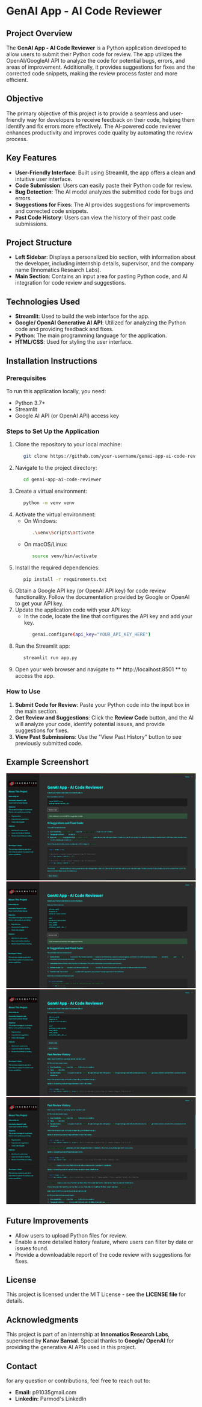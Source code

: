 # GenAI App - AI Code Reviewer

## Project Overview
The **GenAI App - AI Code Reviewer** is a Python application developed to allow users to submit their Python code for review. The app utilizes the OpenAI/GoogleAI API to analyze the code for potential bugs, errors, and areas of improvement. Additionally, it provides suggestions for fixes and the corrected code snippets, making the review process faster and more efficient.

## Objective
The primary objective of this project is to provide a seamless and user-friendly way for developers to receive feedback on their code, helping them identify and fix errors more effectively. The AI-powered code reviewer enhances productivity and improves code quality by automating the review process.

## Key Features
- **User-Friendly Interface**: Built using Streamlit, the app offers a clean and intuitive user interface.
- **Code Submission**: Users can easily paste their Python code for review.
- **Bug Detection**: The AI model analyzes the submitted code for bugs and errors.
- **Suggestions for Fixes**: The AI provides suggestions for improvements and corrected code snippets.
- **Past Code History**: Users can view the history of their past code submissions.

## Project Structure
- **Left Sidebar**: Displays a personalized bio section, with information about the developer, including internship details, supervisor, and the company name (Innomatics Research Labs).
- **Main Section**: Contains an input area for pasting Python code, and AI integration for code review and suggestions.

## Technologies Used
- **Streamlit**: Used to build the web interface for the app.
- **Google/ OpenAI Generative AI API**: Utilized for analyzing the Python code and providing feedback and fixes.
- **Python**: The main programming language for the application.
- **HTML/CSS**: Used for styling the user interface.

## Installation Instructions

### Prerequisites
To run this application locally, you need:
- Python 3.7+
- Streamlit
- Google AI API (or OpenAI API) access key

### Steps to Set Up the Application

1. Clone the repository to your local machine:
   ```bash
      git clone https://github.com/your-username/genai-app-ai-code-reviewer.git
   ```
2. Navigate to the project directory:
   ```bash
      cd genai-app-ai-code-reviewer
   ```
3. Create a virtual environment:
   ```bash
      python -m venv venv
   ```
4. Activate the virtual environment:
   - On Windows:
     ```bash
        .\venv\Scripts\activate
     ```
   - On macOS/Linux:
     ```bash
        source venv/bin/activate
     ```
5. Install the required dependencies:
   ```bash
      pip install -r requirements.txt
   ```
6. Obtain a Google API key (or OpenAI API key) for code review functionality. Follow the documentation provided by Google or OpenAI to get your API key.
7. Update the application code with your API key:
     - In the code, locate the line that configures the API key and add your key.
        ```bash
           genai.configure(api_key="YOUR_API_KEY_HERE")
        ```
8. Run the Streamlit app:
   ```bash
      streamlit run app.py
   ```
9. Open your web browser and navigate to ** http://localhost:8501 ** to access the app.

### How to Use
1. **Submit Code for Review**: Paste your Python code into the input box in the main section.
2. **Get Review and Suggestions**: Click the **Review Code** button, and the AI will analyze your code, identify potential issues, and provide suggestions for fixes.
3. **View Past Submissions**: Use the "View Past History" button to see previously submitted code.

## Example Screenshort
![1.png](https://github.com/Parmod2310/GenAI-App--AI-Code-Reviewer/blob/main/Image/1.png?raw=true)
![2.png](https://github.com/Parmod2310/GenAI-App--AI-Code-Reviewer/blob/main/Image/2.png?raw=true)
![3.png](https://github.com/Parmod2310/GenAI-App--AI-Code-Reviewer/blob/main/Image/3.png?raw=true)
![4.png](https://github.com/Parmod2310/GenAI-App--AI-Code-Reviewer/blob/main/Image/4.png?raw=true)
## Future Improvements
- Allow users to upload Python files for review.
- Enable a more detailed history feature, where users can filter by date or issues found.
- Provide a downloadable report of the code review with suggestions for fixes.

## License
This project is licensed under the MIT License - see the **LICENSE file** for details.

## Acknowledgments
This project is part of an internship at **Innomatics Research Labs**, supervised by **Kanav Bansal**.
Special thanks to **Google/ OpenAI** for providing the generative AI APIs used in this project.

## Contact 
for any question or contributions, feel free to reach out to: 
- **Email:** p91035gmail.com
- **Linkedin:** Parmod's LinkedIn
